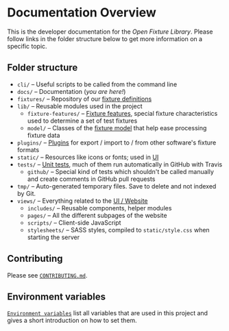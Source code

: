 # Documentation Overview

This is the developer documentation for the *Open Fixture Library*. Please follow links in the folder structure below to get more information on a specific topic.

## Folder structure

* `cli/` – Useful scripts to be called from the command line
* `docs/` – Documentation (*you are here!*)
* `fixtures/` – Repository of our [fixture definitions](fixture-format.md)
* `lib/` – Reusable modules used in the project
  * `fixture-features/` – [Fixture features](fixture-features.md), special fixture characteristics used to determine a set of test fixtures
  * `model/` – Classes of the [fixture model](fixture-model.md) that help ease processing fixture data
* `plugins/` – [Plugins](plugins.md) for export / import to / from other software's fixture formats
* `static/` – Resources like icons or fonts; used in [UI](ui.md)
* `tests/` – [Unit tests](testing.md), much of them run automatically in GitHub with Travis
  * `github/` – Special kind of tests which shouldn't be called manually and create comments in GitHub pull requests
* `tmp/` – Auto-generated temporary files. Save to delete and not indexed by Git.
* `views/` – Everything related to the [UI / Website](ui.md)
  * `includes/` – Reusable components, helper modules
  * `pages/` – All the different subpages of the website
  * `scripts/` – Client-side JavaScript
  * `stylesheets/` – SASS styles, compiled to `static/style.css` when starting the server

## Contributing

Please see [`CONTRIBUTING.md`](CONTRIBUTING.md).

## Environment variables

[`Environment variables`](environment_variables.md) list all variables that are used in this project and gives a short introduction on how to set them.